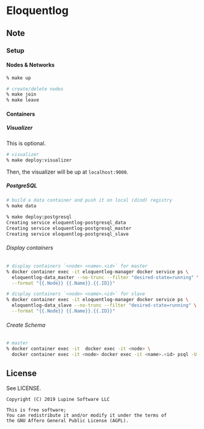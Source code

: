 # Eloquentlog

## Note

### Setup

#### Nodes & Networks

```zsh
% make up

# create/delete nodes
% make join
% make leave
```

#### Containers

##### Visualizer

This is optional.

```zsh
# visualizer
% make deploy:visualizer
```

Then, the visualizer will be up at `localhost:9000`.

##### PostgreSQL

```zsh
# build a data container and push it on local (dind) registry
% make data
```

```zsh
% make deploy:postgresql
Creating service eloquentlog-postgresql_data
Creating service eloquentlog-postgresql_master
Creating service eloquentlog-postgresql_slave
```

###### Display containers

```zsh
# display containers `<node> <name>.<id>` for master
% docker container exec -it eloquentlog-manager docker service ps \
  eloquentlog-data_master --no-trunc --filter "desired-state=running" \
  --format "{{.Node}} {{.Name}}.{{.ID}}"

# display containers `<node> <name>.<id>` for slave
% docker container exec -it eloquentlog-manager docker service ps \
  eloquentlog-data_slave --no-trunc --filter "desired-state=running" \
  --format "{{.Node}} {{.Name}}.{{.ID}}"
```

###### Create Schema

```zsh
# master
% docker container exec -it  docker exec -it <node> \
  docker container exec -it <node> docker exec -it <name>.<id> psql -U USER DATABASE
```


## License

See LICENSE.

```text
Copyright (C) 2019 Lupine Software LLC

This is free software;
You can redistribute it and/or modify it under the terms of
the GNU Affero General Public License (AGPL).
```

